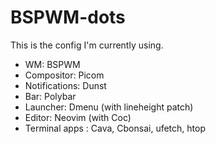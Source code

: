 # BSPWM-dots

This is the config I'm currently using.

- WM: BSPWM
- Compositor: Picom
- Notifications: Dunst
- Bar: Polybar
- Launcher: Dmenu (with lineheight patch)
- Editor: Neovim (with Coc)
- Terminal apps : Cava, Cbonsai, ufetch, htop
